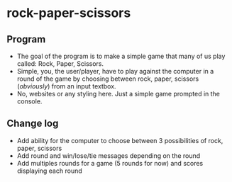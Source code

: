# rock-paper-scissors

## Program
- The goal of the program is to make a simple game that many of us play called: Rock, Paper, Scissors.
- Simple, you, the user/player, have to play against the computer in a round of the game by choosing between rock, paper, scissors (*obviously*) from an input textbox.
- No, websites or any styling here. Just a simple game prompted in the console.

## Change log
- Add ability for the computer to choose between 3 possibilities of rock, paper, scissors
- Add round and win/lose/tie messages depending on the round
- Add multiples rounds for a game (5 rounds for now) and scores displaying each round